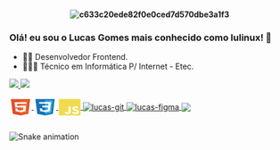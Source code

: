 <h4 align="center">
 
![c633c20ede82f0e0ced7d570dbe3a1f3](https://user-images.githubusercontent.com/70382532/138322189-2db8df52-9dcb-40a0-88a8-c365466bd33d.gif)

### Olá! eu sou o Lucas Gomes mais conhecido como lulinux! 👋

- 👨‍💻 Desenvolvedor Frontend. 
- 👨🏻‍🎓 Técnico em Informática P/ Internet - Etec. 
 
<div align="left">
  <a href="https://github.com/lulinux21">
  <img height="160em" src="https://github-readme-stats.vercel.app/api?username=lulinux21&show_icons=true&theme=dracula&include_all_commits=true&count_private=true"/>
  <img height="160em" src="https://github-readme-stats.vercel.app/api/top-langs/?username=lulinux21&layout=compact&langs_count=7&theme=dracula"/>
</div>

<div style="display: inline_block"><br>
  <img align="center" alt="lucas-HTML" height="30" width="40" src="https://raw.githubusercontent.com/devicons/devicon/master/icons/html5/html5-original.svg">
  <img align="center" alt="lucas-CSS" height="30" width="40" src="https://raw.githubusercontent.com/devicons/devicon/master/icons/css3/css3-original.svg">
  <img align="center" alt="lucas-Js" height="30" width="40" src="https://raw.githubusercontent.com/devicons/devicon/master/icons/javascript/javascript-plain.svg">
  <img align="center" alt="lucas-git" height="30" width="40" src="https://cdn.jsdelivr.net/gh/devicons/devicon/icons/git/git-original.svg" />
  <img align="center" alt="lucas-figma" height="30" width="40" src="https://cdn.jsdelivr.net/gh/devicons/devicon/icons/figma/figma-original.svg" />
  <a href="https://www.linkedin.com/in/lucas-gomes2109/" target="_blank"><img align="center" src="https://img.shields.io/badge/-LinkedIn-%230077B5?style=for-the-badge&logo=linkedin&logoColor=white" target="_blank"></a>
</div>
  
  ##
  
   ![Snake animation](https://github.com/lulinux21/lulinux21/blob/output/github-contribution-grid-snake.svg)

